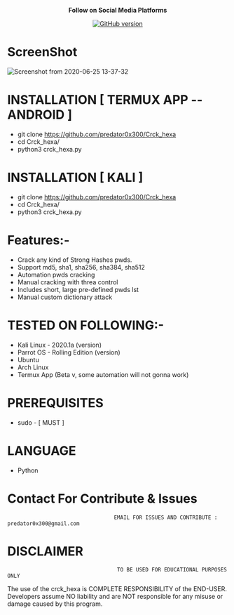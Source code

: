 <p align="center">
  <b> Follow on Social Media Platforms </b>
</p>
<p align="center">
<a href="https://www.facebook.com/profile.php?id=100039477441223"><img title="GitHub version" src="https://img.shields.io/badge/-Facebook-blue" ></a> 
</p>

# ScreenShot
![Screenshot from 2020-06-25 13-37-32](https://user-images.githubusercontent.com/57313495/85946490-b2e31d80-b912-11ea-841a-be20ca398b80.png)


# INSTALLATION [ TERMUX APP --ANDROID ]
* git clone https://github.com/predator0x300/Crck_hexa
* cd Crck_hexa/
* python3 crck_hexa.py

# INSTALLATION [ KALI ]
* git clone https://github.com/predator0x300/Crck_hexa
* cd Crck_hexa/
* python3 crck_hexa.py

# Features:-
* Crack any kind of Strong Hashes pwds.
* Support md5, sha1, sha256, sha384, sha512
* Automation pwds cracking 
* Manual cracking with threa control
* Includes short, large pre-defined pwds lst 
* Manual custom dictionary attack 

# TESTED ON FOLLOWING:-
* Kali Linux - 2020.1a (version)
* Parrot OS - Rolling Edition (version)
* Ubuntu 
* Arch Linux
* Termux App (Beta v, some automation will not gonna work)
# PREREQUISITES
* sudo - [ MUST ]

# LANGUAGE 
* Python


# Contact For Contribute & Issues 

                                      EMAIL FOR ISSUES AND CONTRIBUTE : predator0x300@gmail.com

# DISCLAIMER
                                       TO BE USED FOR EDUCATIONAL PURPOSES ONLY

The use of the crck_hexa is COMPLETE RESPONSIBILITY of the END-USER. Developers assume NO liability and are NOT responsible for any misuse or damage caused by this program. 



